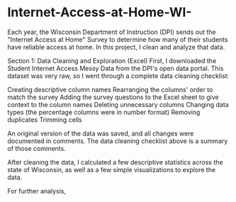# Internet-Access-at-Home-WI-

Each year, the Wisconsin Department of Instruction (DPI) sends out the "Internet Access at Home" Survey to 
determine how many of their students have reliable access at home. In this project, I clean and analyze that data. 

Section 1: Data Cleaning and Exploration (Excel)
First, I downloaded the Student Internet Access Messy Data from the DPI's open data portal. 
This dataset was very raw, so I went through a complete data cleaning checklist:


Creating descriptive column names
Rearranging the columns' order to match the survey
Adding the survey questions to the Excel sheet to give context to the column names
Deleting unnecessary columns
Changing data types (the percentage columns were in number format)
Removing duplicates
Trimming cells

An original version of the data was saved, and all changes were documented in comments. The data cleaning checklist above is a summary of those comments. 

After cleaning the data, I calculated a few descriptive statistics across the state of Wisconsin, as well as a few simple visualizations to explore the data. 

For further analysis, 

